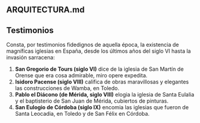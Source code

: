 ## ARQUITECTURA.md  

## Testimonios  
Consta, por testimonios fidedignos de aquella época, la existencia de magníficas iglesias en España, desde los últimos años del siglo VI hasta la invasión sarracena:  
1. **San Gregorio de Tours (siglo VI)** dice de la iglesia de San Martín de Orense que era cosa admirable, miro opere expedita.  
2. **Isidoro Pacense (siglo VIII)** califica de obras maravillosas y elegantes las construcciones de Wamba, en Toledo.  
3. **Pablo el Diácono (de Mérida, siglo VIII)** elogia la iglesia de Santa Eulalia y el baptisterio de San Juan de Mérida, cubiertos de pinturas.  
4. **San Eulogio de Córdoba (siglo IX)** encomia las iglesias que fueron de Santa Leocadia, en Toledo y de San Félix en Córdoba.  

